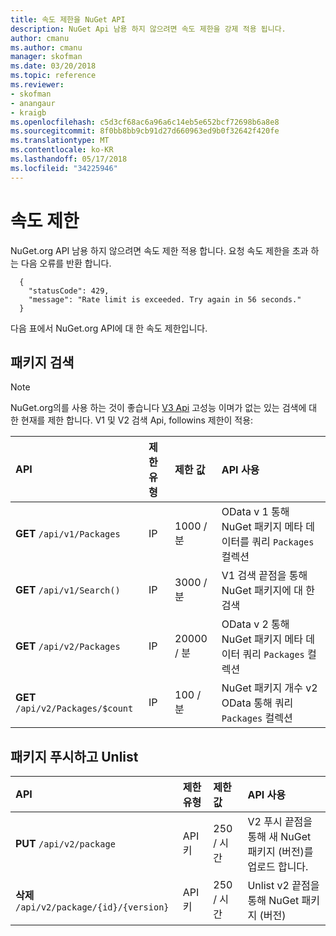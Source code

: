 ```yaml
---
title: 속도 제한을 NuGet API
description: NuGet Api 남용 하지 않으려면 속도 제한을 강제 적용 됩니다.
author: cmanu
ms.author: cmanu
manager: skofman
ms.date: 03/20/2018
ms.topic: reference
ms.reviewer:
- skofman
- anangaur
- kraigb
ms.openlocfilehash: c5d3cf68ac6a96a6c14eb5e652bcf72698b6a8e8
ms.sourcegitcommit: 8f0bb8bb9cb91d27d660963ed9b0f32642f420fe
ms.translationtype: MT
ms.contentlocale: ko-KR
ms.lasthandoff: 05/17/2018
ms.locfileid: "34225946"
---
```

# <a name="rate-limits"></a>속도 제한

NuGet.org API 남용 하지 않으려면 속도 제한 적용 합니다. 요청 속도 제한을 초과 하는 다음 오류를 반환 합니다. 

  ~~~
    {
      "statusCode": 429,
      "message": "Rate limit is exceeded. Try again in 56 seconds."
    }
  ~~~

다음 표에서 NuGet.org API에 대 한 속도 제한입니다.

## <a name="package-search"></a>패키지 검색

> [!Note]
> NuGet.org의를 사용 하는 것이 좋습니다 [V3 Api](https://docs.microsoft.com/nuget/api/search-query-service-resource) 고성능 이며가 없는 있는 검색에 대 한 현재를 제한 합니다. V1 및 V2 검색 Api, followins 제한이 적용:


| API | 제한 유형 | 제한 값 | API 사용 |
|:---|:---|:---|:---|
**GET** `/api/v1/Packages` | IP | 1000 / 분 | OData v 1 통해 NuGet 패키지 메타 데이터를 쿼리 `Packages` 컬렉션 |
**GET** `/api/v1/Search()` | IP | 3000 / 분 | V1 검색 끝점을 통해 NuGet 패키지에 대 한 검색 | 
**GET** `/api/v2/Packages` | IP | 20000 / 분 | OData v 2 통해 NuGet 패키지 메타 데이터 쿼리 `Packages` 컬렉션 | 
**GET** `/api/v2/Packages/$count` | IP | 100 / 분 | NuGet 패키지 개수 v2 OData 통해 쿼리 `Packages` 컬렉션 | 

## <a name="package-push-and-unlist"></a>패키지 푸시하고 Unlist

| API | 제한 유형 | 제한 값 | API 사용 | 
|:---|:---|:---|:--- |
**PUT** `/api/v2/package` | API 키 | 250 / 시간 | V2 푸시 끝점을 통해 새 NuGet 패키지 (버전)를 업로드 합니다. 
**삭제** `/api/v2/package/{id}/{version}` | API 키 | 250 / 시간 | Unlist v2 끝점을 통해 NuGet 패키지 (버전) 

